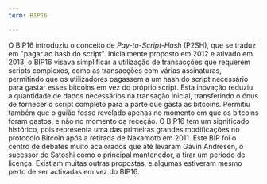 ```yaml
---
term: BIP16

---
```

O BIP16 introduziu o conceito de *Pay-to-Script-Hash* (P2SH), que se traduz em "pagar ao hash do script". Inicialmente proposto em 2012 e ativado em 2013, o BIP16 visava simplificar a utilização de transacções que requerem scripts complexos, como as transacções com várias assinaturas, permitindo que os utilizadores pagassem a um hash do script necessário para gastar esses bitcoins em vez do próprio script. Esta inovação reduziu a quantidade de dados necessários na transação inicial, transferindo o ónus de fornecer o script completo para a parte que gasta as bitcoins. Permitiu também que o guião fosse revelado apenas no momento em que os bitcoins foram gastos, e não no momento da receção. O BIP16 tem um significado histórico, pois representa uma das primeiras grandes modificações no protocolo Bitcoin após a retirada de Nakamoto em 2011. Este BIP foi o centro de debates muito acalorados que até levaram Gavin Andresen, o sucessor de Satoshi como o principal mantenedor, a tirar um período de licença. Existiam muitas outras propostas, e algumas estiveram mesmo perto de ser activadas em vez do BIP16.